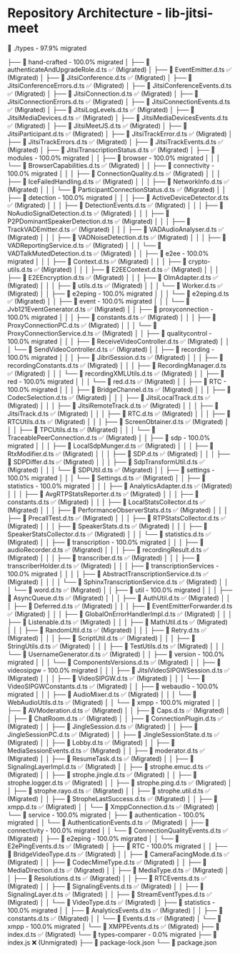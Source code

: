 # Repository Architecture - lib-jitsi-meet

📂 ./types - 97.9% migrated

├── 📂 hand-crafted - 100.0% migrated
│   ├── 📜 authenticateAndUpgradeRole.d.ts ✅ (Migrated)
│   ├── 📜 EventEmitter.d.ts ✅ (Migrated)
│   ├── 📜 JitsiConference.d.ts ✅ (Migrated)
│   ├── 📜 JitsiConferenceErrors.d.ts ✅ (Migrated)
│   ├── 📜 JitsiConferenceEvents.d.ts ✅ (Migrated)
│   ├── 📜 JitsiConnection.d.ts ✅ (Migrated)
│   ├── 📜 JitsiConnectionErrors.d.ts ✅ (Migrated)
│   ├── 📜 JitsiConnectionEvents.d.ts ✅ (Migrated)
│   ├── 📜 JitsiLogLevels.d.ts ✅ (Migrated)
│   ├── 📜 JitsiMediaDevices.d.ts ✅ (Migrated)
│   ├── 📜 JitsiMediaDevicesEvents.d.ts ✅ (Migrated)
│   ├── 📜 JitsiMeetJS.d.ts ✅ (Migrated)
│   ├── 📜 JitsiParticipant.d.ts ✅ (Migrated)
│   ├── 📜 JitsiTrackError.d.ts ✅ (Migrated)
│   ├── 📜 JitsiTrackErrors.d.ts ✅ (Migrated)
│   ├── 📜 JitsiTrackEvents.d.ts ✅ (Migrated)
│   ├── 📜 JitsiTranscriptionStatus.d.ts ✅ (Migrated)
│   ├── 📂 modules - 100.0% migrated
│   │   ├── 📂 browser - 100.0% migrated
│   │   │   └── 📜 BrowserCapabilities.d.ts ✅ (Migrated)
│   │   ├── 📂 connectivity - 100.0% migrated
│   │   │   ├── 📜 ConnectionQuality.d.ts ✅ (Migrated)
│   │   │   ├── 📜 IceFailedHandling.d.ts ✅ (Migrated)
│   │   │   ├── 📜 NetworkInfo.d.ts ✅ (Migrated)
│   │   │   └── 📜 ParticipantConnectionStatus.d.ts ✅ (Migrated)
│   │   ├── 📂 detection - 100.0% migrated
│   │   │   ├── 📜 ActiveDeviceDetector.d.ts ✅ (Migrated)
│   │   │   ├── 📜 DetectionEvents.d.ts ✅ (Migrated)
│   │   │   ├── 📜 NoAudioSignalDetection.d.ts ✅ (Migrated)
│   │   │   ├── 📜 P2PDominantSpeakerDetection.d.ts ✅ (Migrated)
│   │   │   ├── 📜 TrackVADEmitter.d.ts ✅ (Migrated)
│   │   │   ├── 📜 VADAudioAnalyser.d.ts ✅ (Migrated)
│   │   │   ├── 📜 VADNoiseDetection.d.ts ✅ (Migrated)
│   │   │   ├── 📜 VADReportingService.d.ts ✅ (Migrated)
│   │   │   └── 📜 VADTalkMutedDetection.d.ts ✅ (Migrated)
│   │   ├── 📂 e2ee - 100.0% migrated
│   │   │   ├── 📜 Context.d.ts ✅ (Migrated)
│   │   │   ├── 📜 crypto-utils.d.ts ✅ (Migrated)
│   │   │   ├── 📜 E2EEContext.d.ts ✅ (Migrated)
│   │   │   ├── 📜 E2EEncryption.d.ts ✅ (Migrated)
│   │   │   ├── 📜 OlmAdapter.d.ts ✅ (Migrated)
│   │   │   ├── 📜 utils.d.ts ✅ (Migrated)
│   │   │   └── 📜 Worker.d.ts ✅ (Migrated)
│   │   ├── 📂 e2eping - 100.0% migrated
│   │   │   └── 📜 e2eping.d.ts ✅ (Migrated)
│   │   ├── 📂 event - 100.0% migrated
│   │   │   └── 📜 Jvb121EventGenerator.d.ts ✅ (Migrated)
│   │   ├── 📂 proxyconnection - 100.0% migrated
│   │   │   ├── 📜 constants.d.ts ✅ (Migrated)
│   │   │   ├── 📜 ProxyConnectionPC.d.ts ✅ (Migrated)
│   │   │   └── 📜 ProxyConnectionService.d.ts ✅ (Migrated)
│   │   ├── 📂 qualitycontrol - 100.0% migrated
│   │   │   ├── 📜 ReceiveVideoController.d.ts ✅ (Migrated)
│   │   │   └── 📜 SendVideoController.d.ts ✅ (Migrated)
│   │   ├── 📂 recording - 100.0% migrated
│   │   │   ├── 📜 JibriSession.d.ts ✅ (Migrated)
│   │   │   ├── 📜 recordingConstants.d.ts ✅ (Migrated)
│   │   │   ├── 📜 RecordingManager.d.ts ✅ (Migrated)
│   │   │   └── 📜 recordingXMLUtils.d.ts ✅ (Migrated)
│   │   ├── 📂 red - 100.0% migrated
│   │   │   └── 📜 red.d.ts ✅ (Migrated)
│   │   ├── 📂 RTC - 100.0% migrated
│   │   │   ├── 📜 BridgeChannel.d.ts ✅ (Migrated)
│   │   │   ├── 📜 CodecSelection.d.ts ✅ (Migrated)
│   │   │   ├── 📜 JitsiLocalTrack.d.ts ✅ (Migrated)
│   │   │   ├── 📜 JitsiRemoteTrack.d.ts ✅ (Migrated)
│   │   │   ├── 📜 JitsiTrack.d.ts ✅ (Migrated)
│   │   │   ├── 📜 RTC.d.ts ✅ (Migrated)
│   │   │   ├── 📜 RTCUtils.d.ts ✅ (Migrated)
│   │   │   ├── 📜 ScreenObtainer.d.ts ✅ (Migrated)
│   │   │   ├── 📜 TPCUtils.d.ts ✅ (Migrated)
│   │   │   └── 📜 TraceablePeerConnection.d.ts ✅ (Migrated)
│   │   ├── 📂 sdp - 100.0% migrated
│   │   │   ├── 📜 LocalSdpMunger.d.ts ✅ (Migrated)
│   │   │   ├── 📜 RtxModifier.d.ts ✅ (Migrated)
│   │   │   ├── 📜 SDP.d.ts ✅ (Migrated)
│   │   │   ├── 📜 SDPDiffer.d.ts ✅ (Migrated)
│   │   │   ├── 📜 SdpTransformUtil.d.ts ✅ (Migrated)
│   │   │   └── 📜 SDPUtil.d.ts ✅ (Migrated)
│   │   ├── 📂 settings - 100.0% migrated
│   │   │   └── 📜 Settings.d.ts ✅ (Migrated)
│   │   ├── 📂 statistics - 100.0% migrated
│   │   │   ├── 📜 AnalyticsAdapter.d.ts ✅ (Migrated)
│   │   │   ├── 📜 AvgRTPStatsReporter.d.ts ✅ (Migrated)
│   │   │   ├── 📜 constants.d.ts ✅ (Migrated)
│   │   │   ├── 📜 LocalStatsCollector.d.ts ✅ (Migrated)
│   │   │   ├── 📜 PerformanceObserverStats.d.ts ✅ (Migrated)
│   │   │   ├── 📜 PrecallTest.d.ts ✅ (Migrated)
│   │   │   ├── 📜 RTPStatsCollector.d.ts ✅ (Migrated)
│   │   │   ├── 📜 SpeakerStats.d.ts ✅ (Migrated)
│   │   │   ├── 📜 SpeakerStatsCollector.d.ts ✅ (Migrated)
│   │   │   └── 📜 statistics.d.ts ✅ (Migrated)
│   │   ├── 📂 transcription - 100.0% migrated
│   │   │   ├── 📜 audioRecorder.d.ts ✅ (Migrated)
│   │   │   ├── 📜 recordingResult.d.ts ✅ (Migrated)
│   │   │   ├── 📜 transcriber.d.ts ✅ (Migrated)
│   │   │   ├── 📜 transcriberHolder.d.ts ✅ (Migrated)
│   │   │   ├── 📂 transcriptionServices - 100.0% migrated
│   │   │   │   ├── 📜 AbstractTranscriptionService.d.ts ✅ (Migrated)
│   │   │   │   └── 📜 SphinxTranscriptionService.d.ts ✅ (Migrated)
│   │   │   └── 📜 word.d.ts ✅ (Migrated)
│   │   ├── 📂 util - 100.0% migrated
│   │   │   ├── 📜 AsyncQueue.d.ts ✅ (Migrated)
│   │   │   ├── 📜 AuthUtil.d.ts ✅ (Migrated)
│   │   │   ├── 📜 Deferred.d.ts ✅ (Migrated)
│   │   │   ├── 📜 EventEmitterForwarder.d.ts ✅ (Migrated)
│   │   │   ├── 📜 GlobalOnErrorHandlerImpl.d.ts ✅ (Migrated)
│   │   │   ├── 📜 Listenable.d.ts ✅ (Migrated)
│   │   │   ├── 📜 MathUtil.d.ts ✅ (Migrated)
│   │   │   ├── 📜 RandomUtil.d.ts ✅ (Migrated)
│   │   │   ├── 📜 Retry.d.ts ✅ (Migrated)
│   │   │   ├── 📜 ScriptUtil.d.ts ✅ (Migrated)
│   │   │   ├── 📜 StringUtils.d.ts ✅ (Migrated)
│   │   │   ├── 📜 TestUtils.d.ts ✅ (Migrated)
│   │   │   └── 📜 UsernameGenerator.d.ts ✅ (Migrated)
│   │   ├── 📂 version - 100.0% migrated
│   │   │   └── 📜 ComponentsVersions.d.ts ✅ (Migrated)
│   │   ├── 📂 videosipgw - 100.0% migrated
│   │   │   ├── 📜 JitsiVideoSIPGWSession.d.ts ✅ (Migrated)
│   │   │   ├── 📜 VideoSIPGW.d.ts ✅ (Migrated)
│   │   │   └── 📜 VideoSIPGWConstants.d.ts ✅ (Migrated)
│   │   ├── 📂 webaudio - 100.0% migrated
│   │   │   ├── 📜 AudioMixer.d.ts ✅ (Migrated)
│   │   │   └── 📜 WebAudioUtils.d.ts ✅ (Migrated)
│   │   └── 📂 xmpp - 100.0% migrated
│   │       ├── 📜 AVModeration.d.ts ✅ (Migrated)
│   │       ├── 📜 Caps.d.ts ✅ (Migrated)
│   │       ├── 📜 ChatRoom.d.ts ✅ (Migrated)
│   │       ├── 📜 ConnectionPlugin.d.ts ✅ (Migrated)
│   │       ├── 📜 JingleSession.d.ts ✅ (Migrated)
│   │       ├── 📜 JingleSessionPC.d.ts ✅ (Migrated)
│   │       ├── 📜 JingleSessionState.d.ts ✅ (Migrated)
│   │       ├── 📜 Lobby.d.ts ✅ (Migrated)
│   │       ├── 📜 MediaSessionEvents.d.ts ✅ (Migrated)
│   │       ├── 📜 moderator.d.ts ✅ (Migrated)
│   │       ├── 📜 ResumeTask.d.ts ✅ (Migrated)
│   │       ├── 📜 SignalingLayerImpl.d.ts ✅ (Migrated)
│   │       ├── 📜 strophe.emuc.d.ts ✅ (Migrated)
│   │       ├── 📜 strophe.jingle.d.ts ✅ (Migrated)
│   │       ├── 📜 strophe.logger.d.ts ✅ (Migrated)
│   │       ├── 📜 strophe.ping.d.ts ✅ (Migrated)
│   │       ├── 📜 strophe.rayo.d.ts ✅ (Migrated)
│   │       ├── 📜 strophe.util.d.ts ✅ (Migrated)
│   │       ├── 📜 StropheLastSuccess.d.ts ✅ (Migrated)
│   │       ├── 📜 xmpp.d.ts ✅ (Migrated)
│   │       └── 📜 XmppConnection.d.ts ✅ (Migrated)
│   └── 📂 service - 100.0% migrated
│       ├── 📂 authentication - 100.0% migrated
│       │   └── 📜 AuthenticationEvents.d.ts ✅ (Migrated)
│       ├── 📂 connectivity - 100.0% migrated
│       │   └── 📜 ConnectionQualityEvents.d.ts ✅ (Migrated)
│       ├── 📂 e2eping - 100.0% migrated
│       │   └── 📜 E2ePingEvents.d.ts ✅ (Migrated)
│       ├── 📂 RTC - 100.0% migrated
│       │   ├── 📜 BridgeVideoType.d.ts ✅ (Migrated)
│       │   ├── 📜 CameraFacingMode.d.ts ✅ (Migrated)
│       │   ├── 📜 CodecMimeType.d.ts ✅ (Migrated)
│       │   ├── 📜 MediaDirection.d.ts ✅ (Migrated)
│       │   ├── 📜 MediaType.d.ts ✅ (Migrated)
│       │   ├── 📜 Resolutions.d.ts ✅ (Migrated)
│       │   ├── 📜 RTCEvents.d.ts ✅ (Migrated)
│       │   ├── 📜 SignalingEvents.d.ts ✅ (Migrated)
│       │   ├── 📜 SignalingLayer.d.ts ✅ (Migrated)
│       │   ├── 📜 StreamEventTypes.d.ts ✅ (Migrated)
│       │   └── 📜 VideoType.d.ts ✅ (Migrated)
│       ├── 📂 statistics - 100.0% migrated
│       │   ├── 📜 AnalyticsEvents.d.ts ✅ (Migrated)
│       │   ├── 📜 constants.d.ts ✅ (Migrated)
│       │   └── 📜 Events.d.ts ✅ (Migrated)
│       └── 📂 xmpp - 100.0% migrated
│           └── 📜 XMPPEvents.d.ts ✅ (Migrated)
├── 📜 index.d.ts ✅ (Migrated)
└── 📂 types-comparer - 0.0% migrated
    ├── 📜 index.js ❌ (Unmigrated)
    ├── 📜 package-lock.json 
    └── 📜 package.json 
